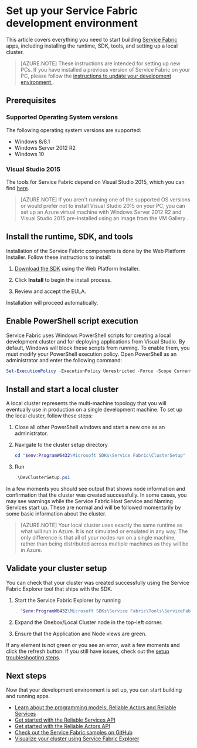 <properties
   pageTitle="Set up your development environment | Windows Azure"
   description="Install the runtime, SDK, and tools and create a local development cluster. After completing this setup, you will be ready to build applications."
   services="service-fabric"
   documentationCenter=".net"
   authors="seanmck"
   manager="timlt"
   editor=""/>

<tags
	ms.service="service-fabric"
	ms.date="10/15/2015"
	wacn.date=""/>

<!-- deleted by customization
# Prepare your development environment
 In order to build and run [Service Fabric applications][1] on your development machine, you need to install the runtime, SDK, tools, and set up a local cluster.

 > [AZURE.NOTE] These instructions are intended for setting up new machines. If you have installed a previous version of Service Fabric , please follow the [instructions to update your development environment](/documentation/articles/service-fabric-update-your-development-environment).
-->
<!-- keep by customization: begin -->
# Set up your Service Fabric development environment
 This article covers everything you need to start building [Service Fabric][1] apps, including installing the runtime, SDK, tools, and setting up a local cluster.

 > [AZURE.NOTE] These instructions are intended for setting up new PCs. If you have installed a previous version of Service Fabric on your PC, please follow the [instructions to update your development environment ](/documentation/articles/service-fabric-update-your-development-environment).
<!-- keep by customization: end -->

## Prerequisites
### Supported Operating System versions
The following operating system versions are supported:

- Windows 8/8.1
- Windows Server 2012 R2
- Windows 10

### Visual Studio 2015

The tools for Service Fabric depend on Visual Studio 2015, which you can find [here][2].

> [AZURE.NOTE] If you aren't running one of the supported OS versions or would prefer not to install Visual Studio 2015 on your PC, you can set up an Azure virtual machine with Windows Server 2012 R2 and Visual Studio 2015 pre-installed using an image from the <!-- deleted by customization Azure virtual machine gallery --><!-- keep by customization: begin --> VM Gallery <!-- keep by customization: end -->.

## Install the runtime, SDK, and tools

Installation of the Service Fabric components is done by the Web Platform Installer. Follow these instructions to install:

1. [Download the SDK][3] using the Web Platform Installer.

2. Click **Install** to begin the install process.

3. Review and accept the EULA.

Installation will proceed automatically.

## Enable PowerShell script execution

Service Fabric uses Windows PowerShell scripts for creating a local development cluster and for deploying applications from Visual Studio. By default, Windows will block these scripts from running. To enable them, you must modify your PowerShell execution policy. Open PowerShell as an administrator and enter the following command:

```powershell
Set-ExecutionPolicy -ExecutionPolicy Unrestricted -Force -Scope CurrentUser
```

## Install and start a local cluster
A local cluster represents the multi-machine topology that you will eventually use in production on a single development machine. To set up the local cluster, follow these steps:


1. Close all other PowerShell windows and start a new one as an administrator.

2. Navigate to the cluster setup directory

    ```powershell
    cd "$env:ProgramW6432\Microsoft SDKs\Service Fabric\ClusterSetup"
    ```
3. Run

    ```powershell
    .\DevClusterSetup.ps1
    ```

In a few moments you should see output that shows node information and confirmation that the cluster was created successfully. In some cases, you may see warnings while the Service Fabric Host Service and Naming Services start up. These are normal and will be followed momentarily by some basic information about the cluster.

> [AZURE.NOTE] Your local cluster uses exactly the same runtime as what will run in Azure. It is not simulated or emulated in any way. The only difference is that all of your nodes run on a single machine, rather than being distributed across multiple machines as they will be in Azure.

## Validate your cluster setup

You can check that your cluster was created successfully using the Service Fabric Explorer tool that ships with the SDK.

1. Start the Service Fabric Explorer by running

    ```powershell
    . "$env:ProgramW6432\Microsoft SDKs\Service Fabric\Tools\ServiceFabricExplorer\ServiceFabricExplorer.exe"
    ```

2. Expand the Onebox/Local Cluster node in the top-left corner.

3. Ensure that the Application and Node views are green.

If any element is not green or you see an error, wait a few moments and click the refresh button. If you still have issues, check out the [setup troubleshooting steps](/documentation/articles/service-fabric-troubleshoot-local-cluster-setup).

## Next steps
Now that your development environment is set up, you can start building and running apps.

- [Learn about the programming models: Reliable Actors and Reliable Services](/documentation/articles/service-fabric-choose-framework)
- [Get started with the Reliable Services API](/documentation/articles/service-fabric-reliable-services-quick-start)
- [Get started with the Reliable Actors API](/documentation/articles/service-fabric-reliable-actors-get-started)
- [Check out the Service Fabric samples on GitHub](https://github.com/azure/servicefabric-samples)
- [Visualize your cluster using Service Fabric Explorer](/documentation/articles/service-fabric-visualizing-your-cluster)

[1]: http://azure.microsoft.com/campaigns/service-fabric/ "Service Fabric campaign page"
[2]: http://go.microsoft.com/fwlink/?LinkId=517106 "VS RC"
[3]:http://www.microsoft.com/web/handlers/webpi.ashx?command=getinstallerredirect&appid=MicrosoftAzure-ServiceFabric "WebPI link"
